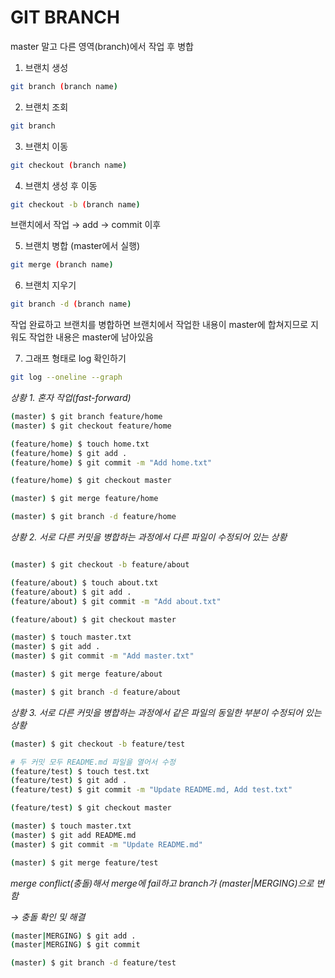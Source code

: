 # GIT BRANCH

master 말고 다른 영역(branch)에서 작업 후 병합

1. 브랜치 생성

```bash
git branch (branch name)
```

2. 브랜치 조회

```bash
git branch
```

3. 브랜치 이동

```bash
git checkout (branch name)
```

4. 브랜치 생성 후 이동

```bash
git checkout -b (branch name)
```

브랜치에서 작업 → add → commit 이후

5. 브랜치 병합 (master에서 실행)

```bash
git merge (branch name)
```

6. 브랜치 지우기

```bash
git branch -d (branch name)
```

작업 완료하고 브랜치를 병합하면 브랜치에서 작업한 내용이 master에 합쳐지므로 지워도 작업한 내용은 master에 남아있음

7. 그래프 형태로 log 확인하기

```bash
git log --oneline --graph
```

*상황 1. 혼자 작업(fast-forward)*

```bash
(master) $ git branch feature/home
(master) $ git checkout feature/home

(feature/home) $ touch home.txt
(feature/home) $ git add .
(feature/home) $ git commit -m "Add home.txt"

(feature/home) $ git checkout master

(master) $ git merge feature/home

(master) $ git branch -d feature/home
```

*상황 2. 서로 다른 커밋을 병합하는 과정에서 다른 파일이 수정되어 있는 상황*

```bash

(master) $ git checkout -b feature/about

(feature/about) $ touch about.txt
(feature/about) $ git add .
(feature/about) $ git commit -m "Add about.txt"

(feature/about) $ git checkout master

(master) $ touch master.txt
(master) $ git add . 
(master) $ git commit -m "Add master.txt"

(master) $ git merge feature/about

(master) $ git branch -d feature/about
```

*상황 3. 서로 다른 커밋을 병합하는 과정에서 같은 파일의 동일한 부분이 수정되어 있는 상황*

```bash
(master) $ git checkout -b feature/test

# 두 커밋 모두 README.md 파일을 열어서 수정
(feature/test) $ touch test.txt
(feature/test) $ git add .
(feature/test) $ git commit -m "Update README.md, Add test.txt"

(feature/test) $ git checkout master

(master) $ touch master.txt
(master) $ git add README.md
(master) $ git commit -m "Update README.md"

(master) $ git merge feature/test
```

*merge conflict(충돌)해서 merge에 fail하고 branch가 (master|MERGING)으로 변함*

*→ 충돌 확인 및 해결*

```bash
(master|MERGING) $ git add .
(master|MERGING) $ git commit

(master) $ git branch -d feature/test
```